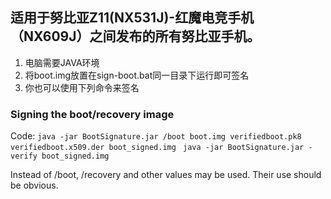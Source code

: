 ## 适用于努比亚Z11(NX531J)-红魔电竞手机（NX609J）之间发布的所有努比亚手机。

1. 电脑需要JAVA环境
2. 将boot.img放置在sign-boot.bat同一目录下运行即可签名
3. 你也可以使用下列命令来签名

### Signing the boot/recovery image

Code:
 `java -jar BootSignature.jar /boot boot.img verifiedboot.pk8 verifiedboot.x509.der boot_signed.img `
 `java -jar BootSignature.jar -verify boot_signed.img `

Instead of /boot, /recovery and other values may be used. Their use should be obvious.
